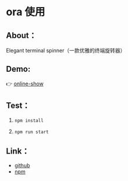 # ora 使用

## About：

Elegant terminal spinner（一款优雅的终端旋转器）

## Demo:

👉 [online-show](https://stackblitz.com/edit/node-e4py5t)

## Test：

1. `npm install` 

2. `npm run start`

## Link：

- [github](https://github.com/sindresorhus/ora)
- [npm](https://www.npmjs.com/package/ora)
